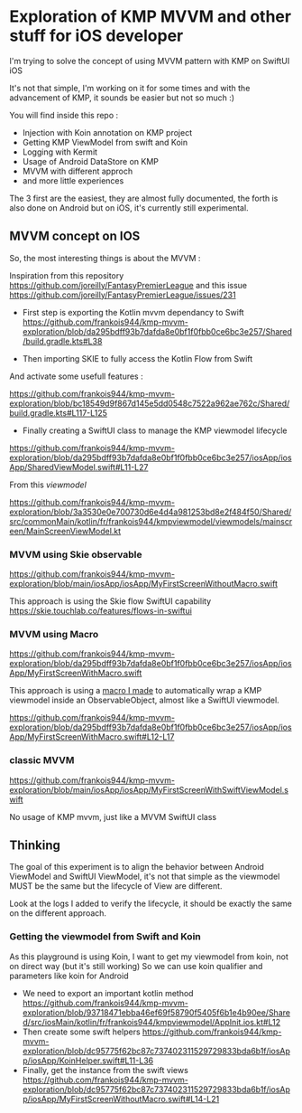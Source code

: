 # Exploration of KMP MVVM and other stuff for iOS developer

I'm trying to solve the concept of using MVVM pattern with KMP on SwiftUI iOS

It's not that simple, I'm working on it for some times and with the advancement of KMP, it sounds be easier but not so much :)

You will find inside this repo :

- Injection with Koin annotation on KMP project
- Getting KMP ViewModel from swift and Koin 
- Logging with Kermit
- Usage of Android DataStore on KMP
- MVVM with different approch
- and more little experiences

The 3 first are the easiest, they are almost fully documented, the forth is also done on Android but on iOS, it's currently still experimental.

## MVVM concept on IOS

So, the most interesting things is about the MVVM :

Inspiration from this repository https://github.com/joreilly/FantasyPremierLeague and this issue https://github.com/joreilly/FantasyPremierLeague/issues/231

- First step is exporting the Kotlin mvvm dependancy to Swift https://github.com/frankois944/kmp-mvvm-exploration/blob/da295bdff93b7dafda8e0bf1f0fbb0ce6bc3e257/Shared/build.gradle.kts#L38

- Then importing SKIE to fully access the Kotlin Flow from Swift

And activate some usefull features :

https://github.com/frankois944/kmp-mvvm-exploration/blob/bc18549d9f867d145e5dd0548c7522a962ae762c/Shared/build.gradle.kts#L117-L125
 
- Finally creating a SwiftUI class to manage the KMP viewmodel lifecycle 

https://github.com/frankois944/kmp-mvvm-exploration/blob/da295bdff93b7dafda8e0bf1f0fbb0ce6bc3e257/iosApp/iosApp/SharedViewModel.swift#L11-L27

From this *viewmodel*

https://github.com/frankois944/kmp-mvvm-exploration/blob/3a3530e0e700730d6e4d4a981253bd8e2f484f50/Shared/src/commonMain/kotlin/fr/frankois944/kmpviewmodel/viewmodels/mainscreen/MainScreenViewModel.kt

### MVVM using Skie observable

https://github.com/frankois944/kmp-mvvm-exploration/blob/main/iosApp/iosApp/MyFirstScreenWithoutMacro.swift

This approach is using the Skie flow SwiftUI capability https://skie.touchlab.co/features/flows-in-swiftui

### MVVM using Macro

https://github.com/frankois944/kmp-mvvm-exploration/blob/da295bdff93b7dafda8e0bf1f0fbb0ce6bc3e257/iosApp/iosApp/MyFirstScreenWithMacro.swift

This approach is using a [macro I made](https://github.com/frankois944/kmp-mvvm-exploration/tree/main/KTViewModelBuilder) to automatically wrap a KMP viewmodel inside an ObservableObject, almost like a SwiftUI viewmodel.

https://github.com/frankois944/kmp-mvvm-exploration/blob/da295bdff93b7dafda8e0bf1f0fbb0ce6bc3e257/iosApp/iosApp/MyFirstScreenWithMacro.swift#L12-L17

### classic MVVM

https://github.com/frankois944/kmp-mvvm-exploration/blob/main/iosApp/iosApp/MyFirstScreenWithSwiftViewModel.swift

No usage of KMP mvvm, just like a MVVM SwiftUI class

## Thinking

The goal of this experiment is to align the behavior between Android ViewModel and SwiftUI ViewModel, it's not that simple as the viewmodel MUST be the same but the lifecycle of View are different.

Look at the logs I added to verify the lifecycle, it should be exactly the same on the different approach.

### Getting the viewmodel from Swift and Koin

As this playground is using Koin, I want to get my viewmodel from koin, not on direct way (but it's still working)
So we can use koin qualifier and parameters like koin for Android

- We need to export an important kotlin method
https://github.com/frankois944/kmp-mvvm-exploration/blob/93718471ebba46ef69f58790f5405f6b1e4b90ee/Shared/src/iosMain/kotlin/fr/frankois944/kmpviewmodel/AppInit.ios.kt#L12
- Then create some swift helpers
https://github.com/frankois944/kmp-mvvm-exploration/blob/dc95775f62bc87c737402311529729833bda6b1f/iosApp/iosApp/KoinHelper.swift#L11-L36
- Finally, get the instance from the swift views
https://github.com/frankois944/kmp-mvvm-exploration/blob/dc95775f62bc87c737402311529729833bda6b1f/iosApp/iosApp/MyFirstScreenWithoutMacro.swift#L14-L21
  
